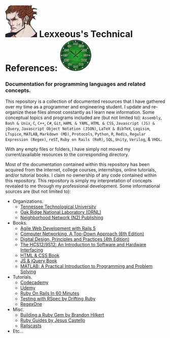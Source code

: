 # <img src=".pics/Lexxeous/lexx_headshot_clear.png" width="100px"/> Lexxeous's Technical References: <img src=".pics/Misc/binary_clock.png" width="100px"/>
### Documentation for programming languages and related concepts.

This repository is a collection of documented resources that I have gathered over my time as a programmer and engineering student. I update and re-organize these files almost constantly as I learn new information. Some conceptual topics and programs included are (but not limited to): `Assembly`, `Bash & Unix`, `C`, `C++`, `C#`, `Git`, `HAML & YAML`, `HTML & CSS`, `Javascript (JS) & jQuery`, `Javascript Object Notation (JSON)`, `LaTeX & BibTeX`, `Logisim`, `LTspice`, `MATLAB`, `Markdown (MD)`, `Protocols`, `Python`, `R`, `Redis`, `Regular Expression (Regex)`, `reST`, `Ruby on Rails (RoR)`, `SQL`, `Unity`, `Verilog`, & `VHDL`.

With any empty files or folders, I have simply not moved my current/available resources to the corresponding directory.

Most of the documentation contained within this repository has been acquired from the internet, college courses, internships, online tutorials, and/or tutorial books. I claim no ownership of any code contained within this repository. This repository is simply my interpretation of concepts revealed to me through my professional development.
Some informational sources are (but not limited to):

  * Organizations.
    - [Tennessee Technological University](https://tntech.edu)
    - [Oak Ridge National Laboratory (ORNL) ](https://ornl.gov)
    - [Neighborhood Network (N2) Publishing](https://n2pub.com)
  * Books.
    - [Agile Web Development with Rails 5](https://pragprog.com/book/rails5/agile-web-development-with-rails-5)
    - [Computer Networking, A Top-Down Approach (6th Edition)](https://www.pearson.com/us/higher-education/product/Kurose-Computer-Networking-A-Top-Down-Approach-6th-Edition/9780132856201.html)
    - [Digital Design, Principles and Practices (4th Edition)](https://www.pearson.com/us/higher-education/product/Wakerly-Digital-Design-Principles-and-Practices-4th-Edition/9780131863897.html)
    - [The HCS12/9S12: An Introduction to Software and Hardware Interfacing](https://dl.acm.org/citation.cfm?id=1593057)
    - [HTML & CSS Book](http://www.htmlandcssbook.com/)
    - [JS & jQuery Book](http://www.javascriptbook.com/)
    - [MATLAB: A Practical Introduction to Programming and Problem Solving](https://www.mathworks.com/academia/books/matlab-attaway.html)
  * Tutorials.
    - [Codecademy](https://www.codecademy.com/)
    - [Udemy](https://www.udemy.com/)
    - [Ruby On Rails In 60 Minutes](https://www.youtube.com/watch?v=pPy0GQJLZUM&t=2209s)
    - [Testing with RSpec by Drifting Ruby](https://www.youtube.com/watch?v=71eKcNxwxVY)
    - [RegexOne](https://regexone.com/)
  * Misc.
    - [Building a Ruby Gem by Brandon Hilkert](https://brandonhilkert.com/)
    - [Ruby Guides by Jesus Castello](http://www.rubyguides.com/)
    - [Railscasts](http://railscasts.com/)
  * Etc...
